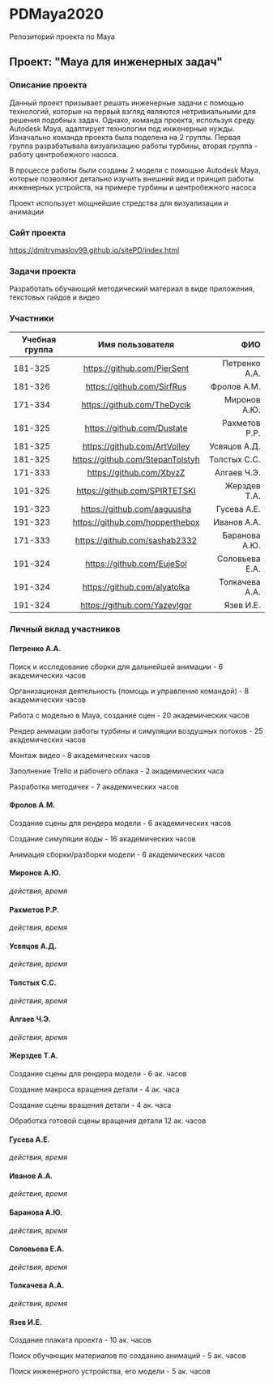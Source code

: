 # PDMaya2020
Репозиторий проекта по Maya

## Проект: "Maya для инженерных задач"

### Описание проекта
Данный проект призывает решать инженерные задачи с помощью технологий, которые на первый взгляд являются нетривиальными для решения подобных задач. Однако, команда проекта, используя среду Autodesk Maya, адаптирует технологии под инженерные нужды. Изначально команда проекта была поделена на 2 группы. Первая группа разрабатывала визуализацию работы турбины, вторая группа - работу центробежного насоса.

В процессе работы были созданы 2 модели с помощью Autodesk Maya, которые позволяют детально изучить внешний вид и принцип работы инженерных устройств, на примере турбины и центробежного насоса

Проект использует мощнейшие стредства для визуализации и анимации

### Сайт проекта
https://dmitrymaslov99.github.io/sitePD/index.html

### Задачи проекта
Разработать обучающий методический материал в виде приложения, текстовых гайдов и видео

### Участники
| Учебная группа | Имя пользователя | ФИО |
| ------------- | :------------------: | -----: |
| 181-325 | https://github.com/PierSent | Петренко А.А.|
| 181-326 | https://github.com/SirfRus | Фролов А.М.|
| 171-334 | https://github.com/TheDycik | Миронов А.Ю.|
| 181-325 | https://github.com/Dustate | Рахметов Р.Р.|
| 181-325 | https://github.com/ArtVolley | Усвяцов А.Д.|
| 181-325 | https://github.com/StepanTolstyh | Толстых С.С.|
| 171-333 | https://github.com/XbyzZ | Алгаев Ч.Э.|
| 191-325 | https://github.com/SPIRTETSKI | Жерздев Т.А.|
| 191-323 | https://github.com/aaguusha | Гусева А.Е.|
| 191-323 | https://github.com/hopperthebox | Иванов А.А.|
| 171-333 | https://github.com/sashab2332 | Баранова А.Ю.|
| 191-324 | https://github.com/EujeSol | Соловьева Е.А.|
| 191-324 | https://github.com/alyatolka | Толкачева А.А.|
| 191-324 | https://github.com/YazevIgor | Язев И.Е.|

### Личный вклад участников
#### Петренко А.А.
Поиск и исследование сборки для дальнейшей анимации - 6 академических часов

Организационая деятельность (помощь и управление командой) - 8 академических часов

Работа с моделью в Maya, создание сцен - 20 академических часов

Рендер анимации работы турбины и симуляции воздушных потоков - 25 академических часов

Монтаж видео - 8 академических часов

Заполнение Trello и рабочего облака - 2 академических часа

Разработка методичек - 7 академических часов

#### Фролов А.М.
Создание сцены для рендера модели - 6 академических часов

Создание симуляции воды - 16 академических часов

Анимация сборки/разборки модели - 6 академических часов

#### Миронов А.Ю.
*действия, время*

#### Рахметов Р.Р.
*действия, время*

#### Усвяцов А.Д.
*действия, время*

#### Толстых С.С.
*действия, время*

#### Алгаев Ч.Э.
*действия, время*

#### Жерздев Т.А.
Создание сцены для рендера модели - 6 ак. часов

Создание макроса вращения детали - 4 ак. часа

Создание сцены вращения детали - 4 ак. часа

Обработка готовой сцены вращения детали 12 ак. часов
#### Гусева А.Е.
*действия, время*

#### Иванов А.А.
*действия, время*

#### Баранова А.Ю.
*действия, время*

#### Соловьева Е.А.
*действия, время*

#### Толкачева А.А.
*действия, время*

#### Язев И.Е.
Создание плаката проекта - 10 ак. часов

Поиск обучающих материалов по созданию анимаций - 5 ак. часов

Поиск инженерного устройства, его модели - 5 ак. часов
